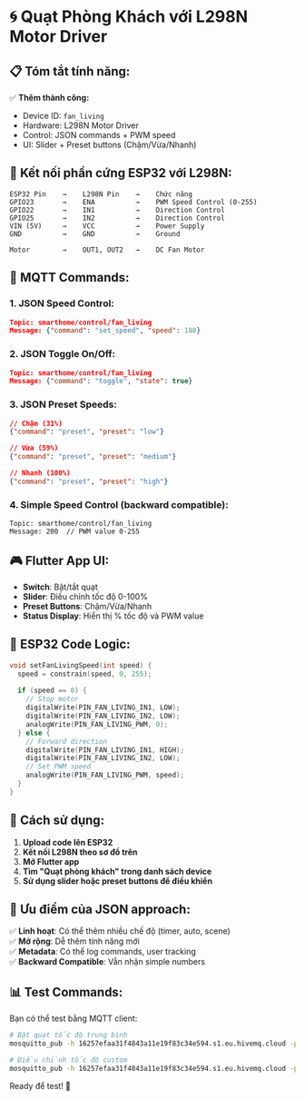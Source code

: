 # 🌀 Quạt Phòng Khách với L298N Motor Driver

## 📋 **Tóm tắt tính năng:**

✅ **Thêm thành công:**
- Device ID: `fan_living` 
- Hardware: L298N Motor Driver
- Control: JSON commands + PWM speed
- UI: Slider + Preset buttons (Chậm/Vừa/Nhanh)

## 🔌 **Kết nối phần cứng ESP32 với L298N:**

```
ESP32 Pin    →    L298N Pin    →    Chức năng
GPIO23       →    ENA          →    PWM Speed Control (0-255)
GPIO22       →    IN1          →    Direction Control
GPIO25       →    IN2          →    Direction Control
VIN (5V)     →    VCC          →    Power Supply
GND          →    GND          →    Ground

Motor        →    OUT1, OUT2   →    DC Fan Motor
```

## 📡 **MQTT Commands:**

### 1. **JSON Speed Control:**
```json
Topic: smarthome/control/fan_living
Message: {"command": "set_speed", "speed": 180}
```

### 2. **JSON Toggle On/Off:**
```json
Topic: smarthome/control/fan_living  
Message: {"command": "toggle", "state": true}
```

### 3. **JSON Preset Speeds:**
```json
// Chậm (31%)
{"command": "preset", "preset": "low"}

// Vừa (59%) 
{"command": "preset", "preset": "medium"}

// Nhanh (100%)
{"command": "preset", "preset": "high"}
```

### 4. **Simple Speed Control (backward compatible):**
```
Topic: smarthome/control/fan_living
Message: 200  // PWM value 0-255
```

## 🎮 **Flutter App UI:**

- **Switch**: Bật/tắt quạt
- **Slider**: Điều chỉnh tốc độ 0-100%
- **Preset Buttons**: Chậm/Vừa/Nhanh
- **Status Display**: Hiển thị % tốc độ và PWM value

## 🔧 **ESP32 Code Logic:**

```cpp
void setFanLivingSpeed(int speed) {
  speed = constrain(speed, 0, 255);
  
  if (speed == 0) {
    // Stop motor
    digitalWrite(PIN_FAN_LIVING_IN1, LOW);
    digitalWrite(PIN_FAN_LIVING_IN2, LOW);
    analogWrite(PIN_FAN_LIVING_PWM, 0);
  } else {
    // Forward direction
    digitalWrite(PIN_FAN_LIVING_IN1, HIGH);
    digitalWrite(PIN_FAN_LIVING_IN2, LOW);
    // Set PWM speed
    analogWrite(PIN_FAN_LIVING_PWM, speed);
  }
}
```

## 🚀 **Cách sử dụng:**

1. **Upload code lên ESP32**
2. **Kết nối L298N theo sơ đồ trên**
3. **Mở Flutter app**
4. **Tìm "Quạt phòng khách" trong danh sách device**
5. **Sử dụng slider hoặc preset buttons để điều khiển**

## 🎯 **Ưu điểm của JSON approach:**

✅ **Linh hoạt**: Có thể thêm nhiều chế độ (timer, auto, scene)  
✅ **Mở rộng**: Dễ thêm tính năng mới  
✅ **Metadata**: Có thể log commands, user tracking  
✅ **Backward Compatible**: Vẫn nhận simple numbers

## 📊 **Test Commands:**

Bạn có thể test bằng MQTT client:
```bash
# Bật quạt tốc độ trung bình
mosquitto_pub -h 16257efaa31f4843a11e19f83c34e594.s1.eu.hivemq.cloud -p 8883 -u sigma -P 35386Doan --cafile cert.pem -t "smarthome/control/fan_living" -m '{"command":"preset","preset":"medium"}'

# Điều chỉnh tốc độ custom
mosquitto_pub -h 16257efaa31f4843a11e19f83c34e594.s1.eu.hivemq.cloud -p 8883 -u sigma -P 35386Doan --cafile cert.pem -t "smarthome/control/fan_living" -m '{"command":"set_speed","speed":200}'
```

Ready để test! 🎉